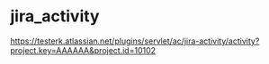# jira_activity
https://testerk.atlassian.net/plugins/servlet/ac/jira-activity/activity?project.key=AAAAAA&project.id=10102
